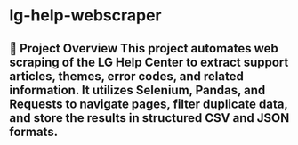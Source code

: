 # lg-help-webscraper
## 📌 Project Overview   This project automates web scraping of the LG Help Center to extract support articles, themes, error codes, and related information. It utilizes **Selenium, Pandas, and Requests** to navigate pages, filter duplicate data, and store the results in structured CSV and JSON formats.  
